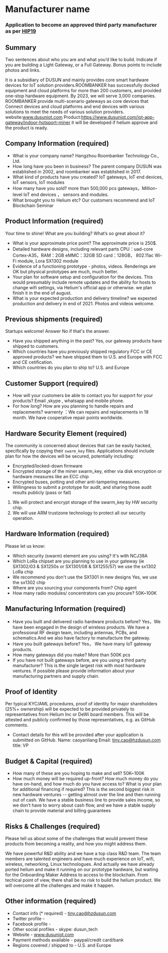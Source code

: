 # Manufacturer name
### Application to become an approved third party manufacturer as per [HIP19](https://github.com/helium/HIP/blob/master/0019-third-party-manufacturers.md)

## Summary
Two sentences about who you are and what you’d like to build. Indicate if you are building a Light Gateway, or a Full Gateway. Bonus points to include photos and links. 

It is a subsidiary of DUSUN and mainly provides core smart hardware devices for IoT solution providers.ROOMBANKER has successfully docked equipment and cloud platforms for more than 200 customers, and provided one-stop hardware equipment. By 2023, we will serve 3,000 companies. ROOMBANKER provide multi-scenario gateways as core devices that Connect devices and cloud platforms and end devices  with various solutions to meet the needs of various solution providers. 
website:www.dusuniot.com 
Product:https://www.dusuniot.com/iot-app-gateway/indoor-hotsport-miner   it will be developed if helium approve and the product is ready. 

## Company Information (required)
* What is your company name?     Hangzhou Roombanker Technology Co., Ltd.
* How long have you been in business?  The parent company DUSUN was established in 2002, and roombanker was established in 2017. 
* What kind of products have you created? IoT gateways, IoT end devices, IoT sensors, IoT modules 
* How many have you sold?   more than 500,000 pcs gateways，Million-level IoT end devices ， sensors and modules.
* What brought you to Helium etc? Our customers recommend and IoT Blockchain Seminar
 
## Product Information (required)

Your time to shine! What are you building? What’s so great about it? 
* What is your approximate price point?    The approximate price is 250$.
* Detailed hardware designs, including relevant parts   CPU：uad-core Cortex-A35，RAM：2GB  eMMC：32GB SD card：128GB， 802.11ac Wi-Fi module, Lora SX1302 module 
* Evidence of a functioning prototype - photos, videos. Renderings are OK but physical prototypes are much, much better.
* Your plan for software setup and configuration for the devices. This would presumably include remote updates and the ability for hosts to change wifi settings, via Helium's official app or otherwise.   we plan finish it  in the end of august.
* What is your expected production and delivery timeline?   we expexted production and delivery in end of 2021. 
Photos and videos welcome. 

## Previous shipments (required)

Startups welcome! Answer No if that's the answer.
* Have you shipped anything in the past?    Yes, our gateway products have shipped to customers. 
* Which countries have you previously shipped regulatory FCC or CE approved products?  we have shipped them to U.S. and Europe with FCC and CE cetification.
* Which countries do you plan to ship to?  U.S. and Europe

## Customer Support (required)

* How will your customers be able to contact you for support for your products?  Email ,skype , whatsapp and mobile phone.  
* For how long? How are you planning to handle repairs and replacements? warrenty ：We can repairs and replacements in 18 month. We have cooperative repair points worldwide.

## Hardware Security Element (required)

The community is concerned about devices that can be easily hacked, specifically by copying their `swarm_key` files. Applications should include plan for how the devices will be secured, potentially including:

* Encrypted/locked-down firmware
* Encrypted storage of the miner swarm_key, either via disk encryption or hardware measures like an ECC chip
* Encrypted buses, potting and other anti-tampering measures.
* Willingness to submit a prototype for audit, and sharing those audit results publicly (pass or fail)

1. We will protect and encrypt storage of the swarm_key by HW security chip.
2. We will use ARM trustzone technology to protect all our security operation. 

## Hardware Information (required)

Please let us know:
* Which security (swarm) element are you using?  It's with NCJ38A
* Which LoRa chipset are you planning to use in your gateway (ie SX1302/03 & SX1250s or SX1301/08 & SX1255/57)   we use the sx1302 LoRa chip 
* We recommend you don't use the SX1301 in new designs     Yes, we use the sx1302 chip 
* Where are you sourcing your components from?             Chip agent
* How many radio modules/ concentrators can you procure?   50K~100K

## Manufacturing Information (required)

* Have you built and delivered radio hardware products before?  Yes，We have been engaged in the design of wireless products. We have a professional RF design team, including antennas, PCBs, and schematics.And we also have factory to manufacture the gateway.  
* Have you built gateways before?      Yes， We have many IoT gateway products.
* How many gateways did you make?      More than 500K pcs
* If you have not built gateways before, are you using a third party manufacturer?
This is the single largest risk with most hardware ventures. If possible please provide information about your manufacturing partners and supply chain.

## Proof of Identity

Per typical KYC/AML procedures, proof of identity for major shareholders (25%+ ownership) will be expected to be provided privately to representatives from Helium Inc or DeWi board members. This will be attested and publicly confirmed by those representatives, e.g. as GitHub comments. 
* Contact details for this will be provided after your application is submitted on GitHub.  Name: caoyanliang  Email: tiny.cao@hzdusun.com   title: VP 

## Budget & Capital (required)

* How many of these are you hoping to make and sell?    50K~100K
* How much money will be required up-front? How much money do you have on-hand, and how much do you have access to? What is your plan for additional financing if required? This is the second biggest risk in new hardware ventures -- getting almost over the line and then running out of cash.         We have a stable business line to provide sales income, so we don’t have to worry about cash flow, and we have a stable supply chain to provide material and billing guarantees

## Risks & Challenges (required)

Please tell us about some of the challenges that would prevent these products from becoming a reality, and how you might address them.

We have powerful R&D ability and we have a top class R&D team. The team members are talented engineers and have much experience on IoT, wifi, wireless, networking, Linux technologues.
And actually we have already ported helium and make it running on our prototype hardware, but waiting for the Onboarding Maker Address to access to the blockchain. 
From techical point of view, there shall be no risk to build the helium product. We will overcome all the challenges and make it happen.

## Other information (required)
 
* Contact info (* required) - tiny.cao@hzdusun.com
* Twitter profile - 
* Facebook profile - 
* Other social profiles - skype: dusun_tech
* Website - www.dusuniot.com
* Payment methods available - paypal/credit card/bank 
* Regions covered / shipped to - U.S. and Europe
